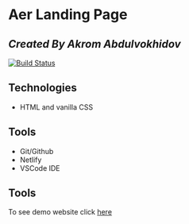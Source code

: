 # Aer Landing Page
## _Created By Akrom Abdulvokhidov_
[![Build Status](https://travis-ci.org/joemccann/dillinger.svg?branch=master)](https://travis-ci.org/joemccann/dillinger)

## Technologies

- HTML and vanilla CSS

## Tools 

- Git/Github
- Netlify
- VSCode IDE

## Tools 
To see demo website click [here](https://google.com/)

